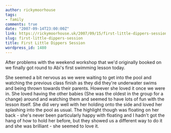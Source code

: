 ```yaml
---
author: rickymoorhouse
tags:
- family
comments: true
date: "2007-09-14T23:00:00Z"
link: https://rickymoorhouse.uk/2007/09/15/first-little-dippers-session/
slug: first-little-dippers-session
title: First Little Dippers Session
wordpress_id: 1480
---
```


After problems with the weekend workshop that we'd originally booked on we finally got round to Abi's first swimming lesson today. 





She seemed a bit nervous as we were waiting to get into the pool and watching the previous class finish as they did they're underwater swims and being thrown towards their parents. However she loved it once we were in. She loved having the other babies (She was the oldest in the group for a change) around and watching them and seemed to have lots of fun with the lesson itself. She did very well with her holding onto the side and loved her splashing into the pool as usual. The highlight though was floating on her back - she's never been particularly happy with floating and I hadn't got the hang of how to hold her before, but they showed us a different way to do it and she was brilliant - she seemed to love it.
